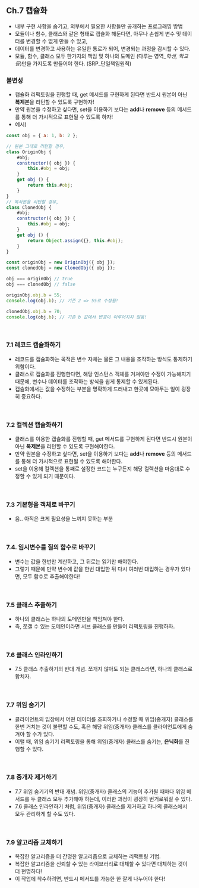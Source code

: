 ## Ch.7 캡슐화

- 내부 구현 사항을 숨기고, 외부에서 필요한 사항들만 공개하는 프로그래밍 방법
- 모듈이나 함수, 클래스와 같은 형태로 캡슐화 해둔다면, 아무나 손쉽게 변수 및 데이터를 변경할 수 없게 만들 수 있고,
- 데이터를 변경하고 사용하는 유일한 통로가 되어, 변경되는 과정을 감시할 수 있다.
- 모듈, 함수, 클래스 모두 한가지의 책임 및 하나의 도메인 (다루는 영역_*학생, 학교 등*)만을 가지도록 만들어야 한다. (SRP_단일책임원칙)

### 불변성

- 캡슐화 리팩토링을 진행할 때, get 메서드를 구현하게 된다면 반드시 원본이 아닌 **복제본**을 리턴할 수 있도록 구현하자!
- 만약 원본을 수정하고 싶다면, set을 이용하기 보다는 **add**나 **remove** 등의 메서드를 통해 더 가시적으로 표현될 수 있도록 하자!
- 예시)
```js
const obj = { a: 1, b: 2 };

// 원본 그대로 리턴할 경우,
class OriginObj {
    #obj;
    constructor({ obj }) {
        this.#obj = obj;
    }
    get obj () {
        return this.#obj;
    }
}
// 복사본을 리턴할 경우,
class ClonedObj {
    #obj;
    constructor({ obj }) {
        this.#obj = obj;
    }
    get obj () {
        return Object.assign({}, this.#obj);
    }
}

const originObj = new OriginObj({ obj });
const clonedObj = new ClonedObj({ obj });

obj === originObj // true
obj === clonedObj // false

originObj.obj.b = 55;
console.log(obj.b); // 기존 2 => 55로 수정됨!

clonedObj.obj.b = 70;
console.log(obj.b); // 기존 b 값에서 변경이 이루어지지 않음!
```

<br />

### 7.1 레코드 캡슐화하기

- 레코드를 캡슐화하는 목적은 변수 자체는 물론 그 내용을 조작하는 방식도 통제하기 위함이다. 
- 클래스로 캡슐화를 진행한다면, 해당 인스턴스 객체를 거쳐야만 수정이 가능해지기 때문에, 변수나 데이터를 조작하는 방식을 쉽게 통제할 수 있게된다.
- 캡슐화에서는 값을 수정하는 부분을 명확하게 드러내고 한곳에 모아두는 일이 굉장히 중요하다.

<br />

### 7.2 컬렉션 캡슐화하기

- 클래스를 이용한 캡슐화를 진행할 때, get 메서드를 구현하게 된다면 반드시 원본이 아닌 **복제본**을 리턴할 수 있도록 구현해야한다.
- 만약 원본을 수정하고 싶다면, set을 이용하기 보다는 **add**나 **remove** 등의 메서드를 통해 더 가시적으로 표현될 수 있도록 해야한다.
- set을 이용해 컬렉션을 통째로 설정한 코드는 누구든지 해당 컬렉션을 마음대로 수정할 수 있게 되기 때문이다.

<br />

### 7.3 기본형을 객체로 바꾸기

- 음.. 아직은 크게 필요성을 느끼지 못하는 부분

<br />

### 7.4. 임시변수를 질의 함수로 바꾸기

- 변수는 값을 한번만 계산하고, 그 뒤로는 읽기만 해야한다.
- 그렇기 때문에 만약 변수에 값을 한번 대입한 뒤 다시 여러번 대입하는 경우가 있다면, 모두 함수로 추출해야한다!

<br />

### 7.5 클래스 추출하기

- 하나의 클래스는 하나의 도메인만을 책임져야 한다.
- 즉, 쪼갤 수 있는 도메인이라면 서브 클래스를 만들어 리팩토링을 진행하자.

<br />

### 7.6 클래스 인라인하기

- 7.5 클래스 추출하기의 반대 개념. 쪼개지 않아도 되는 클래스라면, 하나의 클래스로 합치자.

<br />

### 7.7 위임 숨기기

- 클라이언트의 입장에서 어떤 데이터를 조회하거나 수정할 때 위임(중개자) 클래스를 한번 거치는 것이 불편할 수도, 혹은 해당 위임(중개자) 클래스를 클라이언트에게 숨겨야 할 수가 있다.
- 이럴 때, 위임 숨기기 리팩토링을 통해 위임(중개자) 클래스를 숨기는, **은닉화**를 진행할 수 있다. 

<br />

### 7.8 중개자 제거하기

- 7.7 위임 숨기기의 반대 개념. 위임(중개자) 클래스의 기능이 추가될 때마다 위임 메서드를 두 클래스 모두 추가해야 하는데, 이러한 과정이 굉장히 번거로워질 수 있다.
- 7.6 클래스 인라인하기 처럼, 위임(중개자) 클래스를 제거하고 하나의 클래스에서 모두 관리하게 할 수도 있다.

<br />

### 7.9 알고리즘 교체하기

- 복잡한 알고리즘을 더 간명한 알고리즘으로 교체하는 리팩토링 기법.
- 복잡한 알고리즘을 신뢰할 수 있는 라이브러리로 대체할 수 있다면 대체하는 것이 더 현명하다!
- 이 작업에 착수하려면, 반드시 메서드를 가능한 한 잘게 나누어야 한다!